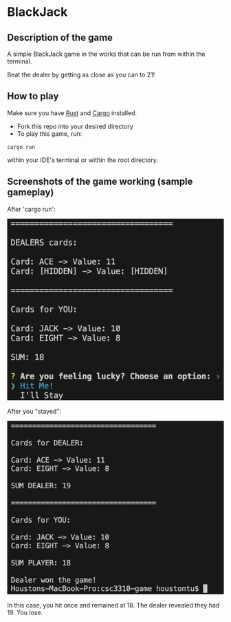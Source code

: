 # BlackJack
## Description of the game
A simple BlackJack game in the works that can be run from within the terminal.

Beat the dealer by getting as close as you can to 21!

## How to play
Make sure you have [Rust](https://www.rust-lang.org) and [Cargo](https://doc.rust-lang.org/cargo/getting-started/installation.html) installed.
- Fork this repo into your desired directory
- To play this game, run:
```
cargo run
```
within your IDE's terminal or within the root directory.

## Screenshots of the game working (sample gameplay)
After 'cargo run':

![Alt text](image-4.png)


After you "stayed":

![Alt text](image-5.png)

In this case, you hit once and remained at 18. The dealer revealed they had 19. You lose.

